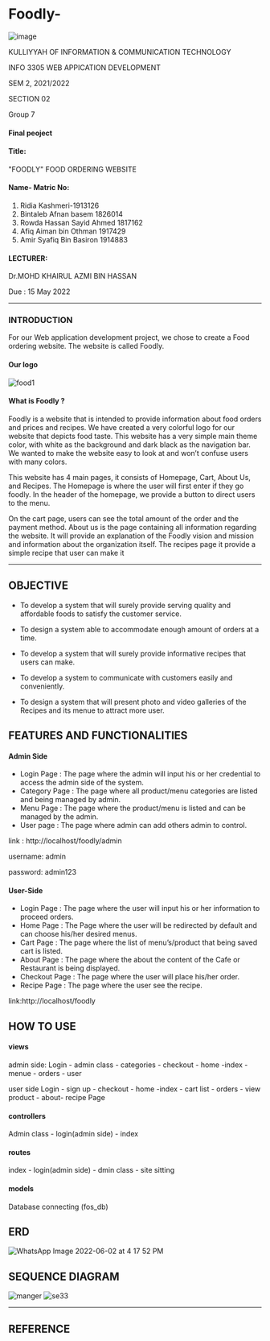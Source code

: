 # Foodly-

![image](https://user-images.githubusercontent.com/97139623/170854403-7cee3791-562d-4111-b070-bcb2a0e25797.png)

KULLIYYAH OF INFORMATION & COMMUNICATION TECHNOLOGY 

INFO 3305 WEB APPICATION DEVELOPMENT 

 SEM 2, 2021/2022 
 
 SECTION 02
 
Group 7

#### Final peoject

#### Title:
 "FOODLY" FOOD ORDERING WEBSITE 
#### Name- Matric No:
1. Ridia Kashmeri-1913126
2. Bintaleb Afnan basem 1826014
3. Rowda Hassan Sayid Ahmed 1817162
4. Afiq Aiman bin Othman 1917429
5. Amir Syafiq Bin Basiron 1914883

#### LECTURER:

Dr.MOHD KHAIRUL AZMI BIN HASSAN 

Due :
15 May 2022

---
### INTRODUCTION

For our Web application development project, we chose to create a Food ordering website. The website is called Foodly.

#### Our logo 
![food1](https://user-images.githubusercontent.com/97139623/170884362-5ac6c757-c408-42f9-954c-69c0483f415d.png)

 #### What is Foodly ? 

  Foodly is a website that is intended to provide information about food orders and prices and recipes. We have created a very colorful logo for our website that depicts food taste. This website has a very simple main theme color, with white as the background and dark black as the navigation bar. We wanted to make the website easy to look at and won’t confuse users with many colors. 

 This website has 4 main pages, it consists of Homepage, Cart, About Us, and Recipes. The Homepage is where the user will first enter if they go foodly. In the header of the homepage, we provide a button to direct users to the menu.  

 On the cart page, users can see the total amount of the order and the payment method. About us is the page containing all information regarding the website. It will provide an explanation of the Foodly vision and mission and information about the organization itself. The recipes page it provide a simple recipe that user can make it 
 
---

## OBJECTIVE

   - To develop a system that will surely provide serving quality and affordable foods to satisfy the customer service.

   - To design a system able to accommodate enough amount of orders at a time.

   - To develop a system that will surely provide informative recipes that users can make.
   
   - To develop a system to communicate with customers easily and conveniently.
   
   - To design a system that will present photo and video galleries of the Recipes and its menue to attract more user.
   

##  FEATURES AND FUNCTIONALITIES 

#### Admin Side
- Login Page : The page where the admin will input his or her credential to access the admin side of the system.
- Category Page : The page where all product/menu categories are listed and being managed by admin.
- Menu Page : The page where the product/menu is listed and can be managed by the admin.
- User page : The page where admin can add others admin to control.

 link : http://localhost/foodly/admin
 
 username: admin
 
 password: admin123
#### User-Side
- Login Page : The page where the user will input his or her information to proceed orders. 
- Home Page : The Page where the user will be redirected by default and can choose his/her desired menus.
- Cart Page : The page where the list of menu’s/product that being saved cart is listed.
- About Page : The page where the about the content of the Cafe or Restaurant is being displayed.
- Checkout Page : The page where the user will place his/her order.
- Recipe Page : The page where the user see the recipe.

link:http://localhost/foodly
## HOW TO USE
#### views
admin side:
Login - admin class - categories - checkout - home -index - menue - orders - user 

user side 
Login - sign up - checkout - home -index - cart list - orders - view product - about- recipe Page
#### controllers
Admin class - login(admin side) - index
#### routes 
index - login(admin side) - dmin class - site sitting
#### models
Database connecting (fos_db)
## ERD
![WhatsApp Image 2022-06-02 at 4 17 52 PM](https://user-images.githubusercontent.com/97139623/171665086-d4265c47-2a32-49dc-a143-f8f5e9d5104a.jpeg)

## SEQUENCE DIAGRAM 
![manger](https://user-images.githubusercontent.com/97139623/173662088-16c09eac-35a8-4233-8efc-e0b1544fd718.png)
![se33](https://user-images.githubusercontent.com/97139623/171559803-53a6a71a-5a97-48c7-9d1b-d7b0910e20ac.png)

---
## REFERENCE 
